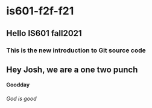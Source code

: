 # is601-f2f-f21
## Hello IS601 fall2021
### This is the new introduction to Git source code
## Hey Josh, we are a one two punch
#### Goodday
###### God is good

